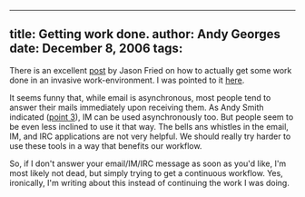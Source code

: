 -----
title:  Getting work done.
author: Andy Georges
date: December 8, 2006
tags: 
-----







There is an excellent
[post](http://www.thinkvitamin.com/features/webapps/how-to-shut-up-and-get-to-work)
by Jason Fried on how to actually get some work done in an invasive
work-environment. I was pointed to it
[here](http://headrush.typepad.com/creating_passionate_users/2006/12/httpwww37signal.html).


It seems funny that, while email is asynchronous, most people tend to
answer their mails immediately upon receiving them. As Andy Smith
indicated ([point
3](http://term.ie/blog/my-rules-for-instant-messaging/indicated)), IM
can be used asynchronously too. But people seem to be even less inclined
to use it that way. The bells ans whistles in the email, IM, and IRC
applications are not very helpful. We should really try harder to use
these tools in a way that benefits our workflow.


So, if I don't answer your email/IM/IRC message as soon as you'd like,
I'm most likely not dead, but simply trying to get a continuous
workflow. Yes, ironically, I'm writing about this instead of continuing
the work I was doing.




